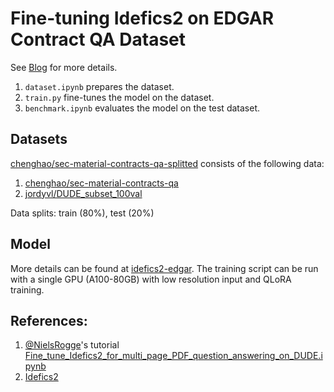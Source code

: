# Fine-tuning Idefics2 on EDGAR Contract QA Dataset

See [Blog](https://sleeplessindebugging.blog/posts/20240630131948) for more details.

1. `dataset.ipynb` prepares the dataset.
2. `train.py` fine-tunes the model on the dataset.
3. `benchmark.ipynb` evaluates the model on the test dataset.

## Datasets

[chenghao/sec-material-contracts-qa-splitted](https://huggingface.co/datasets/chenghao/sec-material-contracts-qa-splitted) consists of the following data:
1. [chenghao/sec-material-contracts-qa](https://huggingface.co/datasets/chenghao/sec-material-contracts-qa)
2. [jordyvl/DUDE_subset_100val](https://huggingface.co/datasets/jordyvl/DUDE_subset_100val)

Data splits: train (80%), test (20%)

## Model

More details can be found at [idefics2-edgar](https://huggingface.co/chenghao/idefics2-edgar). The training script can be run with a single GPU (A100-80GB) with low resolution input and QLoRA training.

## References:
1. [@NielsRogge](https://github.com/NielsRogge)'s tutorial [Fine_tune_Idefics2_for_multi_page_PDF_question_answering_on_DUDE.ipynb](https://github.com/NielsRogge/Transformers-Tutorials/blob/master/Idefics2/Fine_tune_Idefics2_for_multi_page_PDF_question_answering_on_DUDE.ipynb)
2. [Idefics2](https://huggingface.co/transformers/model_doc/idefics2.html)